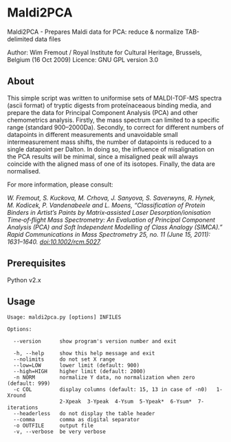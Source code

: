 # Maldi2PCA
Maldi2PCA - Prepares Maldi data for PCA: reduce & normalize TAB-delimited data files

  Author:       Wim Fremout / Royal Institute for Cultural Heritage, Brussels, Belgium (16 Oct 2009)
  Licence:      GNU GPL version 3.0
  
## About

This simple script was written to uniformise sets of MALDI-TOF-MS spectra (ascii format) of tryptic digests from proteïnaceaous binding media, and prepare the data for Principal Component Analysis (PCA) and other chemometrics analysis. Firstly, the mass spectrum can limited to a specific range (standard 900–2000Da). Secondly, to correct for different numbers of datapoints in different measurements and unavoidable small intermeasurement mass shifts, the number of datapoints is reduced to a single datapoint per Dalton. In doing so, the influence of misalignation on the PCA results will be minimal, since a misaligned peak will always coincide with the aligned mass of one of its isotopes. Finally, the data are normalised.

For more information, please consult:

*W. Fremout, S. Kuckova, M. Crhova, J. Sanyova, S. Saverwyns, R. Hynek, M. Kodicek, P. Vandenabeele and L. Moens, “Classification of Protein Binders in Artist’s Paints by Matrix‐assisted Laser Desorption/ionisation Time‐of‐flight Mass Spectrometry: An Evaluation of Principal Component Analysis (PCA) and Soft Independent Modelling of Class Analogy (SIMCA).” Rapid Communications in Mass Spectrometry 25, no. 11 (June 15, 2011): 1631–1640. [doi:10.1002/rcm.5027](http://dx.doi.org/10.1002/rcm.5027).*

## Prerequisites

Python v2.x

## Usage
```
Usage: maldi2pca.py [options] INFILES

Options:

  --version      show program's version number and exit
  
  -h, --help     show this help message and exit
  --nolimits     do not set X range
  --low=LOW      lower limit (default: 900)
  --high=HIGH    higher limit (default: 2000)
  -n NORM        normalize Y data, no normalization when zero (default: 999)
  -c COL         display columns (default: 15, 13 in case of -n0)   1-Xround
                 2-Xpeak  3-Ypeak  4-Ysum  5-Ypeak*  6-Ysum*  7-iterations
  --headerless   do not display the table header
  --comma        comma as digital separator
  -o OUTFILE     output file
  -v, --verbose  be very verbose
```
